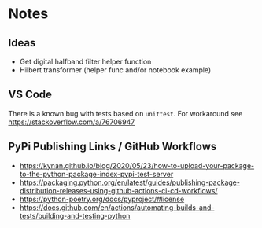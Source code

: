 # Notes

## Ideas
- Get digital halfband filter helper function
- Hilbert transformer (helper func and/or notebook example)

## VS Code
There is a known bug with tests based on `unittest`. For workaround see https://stackoverflow.com/a/76706947

## PyPi Publishing Links / GitHub Workflows
- https://kynan.github.io/blog/2020/05/23/how-to-upload-your-package-to-the-python-package-index-pypi-test-server
- https://packaging.python.org/en/latest/guides/publishing-package-distribution-releases-using-github-actions-ci-cd-workflows/
- https://python-poetry.org/docs/pyproject/#license
- https://docs.github.com/en/actions/automating-builds-and-tests/building-and-testing-python